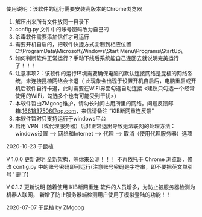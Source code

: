 使用说明：该软件的运行需要安装高版本的Chrome浏览器

1. 解压出来所有文件放同一目录下
2. config.py 文件中的账号密码改为自己的
3. 杀毒软件需要添加信任才可运行
4. 需要开机自启的，把软件快捷方式复制到相应位置
        C:\ProgramData\Microsoft\Windows\Start Menu\Programs\StartUp\
5. 如何判断软件正常运行？手动下线后系统能自己连回去就说明完美运行了！！！
6. 注意事项2：该软件的运行环境需要确保电脑的默认连接网络是昆植的网络系统，未连接昆植网络会卡退（
    此现象会出现于设置开机自启后，电脑重启或开机后软件自行卡退，此时需要在WiFi界面勾选自动连接
    <建议只勾选一个经常使用的WiFi，勾选多个也有可能受到干扰>）
7. 本软件暂由ZMgoog维护，请勿长时间占用所里的网络。问题反馈邮箱:1661837506@qq.com，来信请备注 “KIB断网重连反馈”
8. 本软件暂时只支持运行于windows平台
9. 启用 VPN（或代理服务器）后非正常退出导致无法联网的处理方法：
    windows设置 --> 网络和Internet --> 代理 --> 取消（使用代理服务器）选项

2020-10-23 
于昆植

V 1.0.0 更新说明
    全新架构，等你来公测！！！
    不再依托于 Chrome 浏览器，修改 config.py 中的账号密码即可运行(注意账号密码是字符串，即不要把英文单引号 ' 删了)

V 0.1.2 更新说明
 随着使用 KIB断网重连 软件的人员增多，为防止被服务器检测为机器人联网，
 新增了防止服务器端检测用户使用了模拟登陆的功能！！
 
 
2020-07-07 于昆植
by ZMgoog
